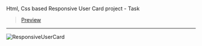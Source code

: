 Html, Css based Responsive User Card project - Task
> [Preview](https://r4nd3l.github.io/ResponsiveUserCard/)
---

![ResponsiveUserCard](https://github.com/r4nd3l/ResponsiveUserCard/blob/master/img/sample.gif)
